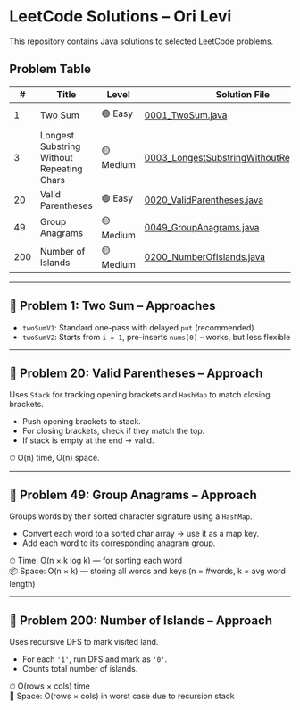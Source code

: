 # LeetCode Solutions – Ori Levi

This repository contains Java solutions to selected LeetCode problems.

## Problem Table

| #   | Title                                     | Level    | Solution File                                         | Approaches                     |
|-----|-------------------------------------------|----------|-------------------------------------------------------|-------------------------------|
| 1   | Two Sum                                   | 🟢 Easy   | [0001_TwoSum.java](java/0001_TwoSum.java)             | HashMap (2 versions)          |
| 3   | Longest Substring Without Repeating Chars | 🟡 Medium | [0003_LongestSubstringWithoutRepeating.java](java/0003_LongestSubstringWithoutRepeating.java) | Sliding Window, HashMap, HashSet |
| 20  | Valid Parentheses                         | 🟢 Easy   | [0020_ValidParentheses.java](java/0020_ValidParentheses.java) | Stack, HashMap               |
| 49  | Group Anagrams                            | 🟡 Medium | [0049_GroupAnagrams.java](java/0049_groupAnagrams.java) | HashMap, Char Sorting        |
| 200 | Number of Islands                         | 🟡 Medium | [0200_NumberOfIslands.java](java/0200_NumberOfIslands.java) | DFS (recursive)              |

---

## 🧩 Problem 1: Two Sum – Approaches

- `twoSumV1`: Standard one-pass with delayed `put` (recommended)
- `twoSumV2`: Starts from `i = 1`, pre-inserts `nums[0]` – works, but less flexible

---

## 🧩 Problem 20: Valid Parentheses – Approach

Uses `Stack` for tracking opening brackets and `HashMap` to match closing brackets.

- Push opening brackets to stack.
- For closing brackets, check if they match the top.
- If stack is empty at the end → valid.

⏱ O(n) time, O(n) space.

---

## 🧩 Problem 49: Group Anagrams – Approach

Groups words by their sorted character signature using a `HashMap`.

- Convert each word to a sorted char array → use it as a map key.
- Add each word to its corresponding anagram group.

⏱ Time: O(n × k log k) — for sorting each word  
📦 Space: O(n × k) — storing all words and keys (n = #words, k = avg word length)

---

## 🧩 Problem 200: Number of Islands – Approach

Uses recursive DFS to mark visited land.

- For each `'1'`, run DFS and mark as `'0'`.
- Counts total number of islands.

⏱ O(rows × cols) time  
🧠 Space: O(rows × cols) in worst case due to recursion stack
